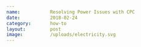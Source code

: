 ```yaml
---
name:           Resolving Power Issues with CPC
date:           2018-02-24
category:       how-to
layout:         post
image:          /uploads/electricity.svg
---
```


